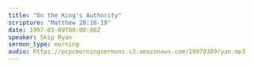 ```yaml
---
title: "On the King's Authority"
scripture: "Matthew 28:18-19"
date: 1997-03-09T00:00:00Z
speaker: Skip Ryan
sermon_type: morning
audio: https://pcpcmorningsermons.s3.amazonaws.com/19970309ryan.mp3 
---
```



